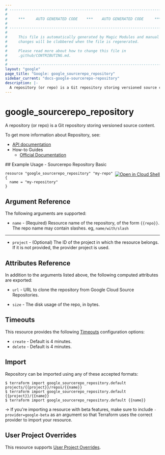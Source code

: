 ```yaml
---
# ----------------------------------------------------------------------------
#
#     ***     AUTO GENERATED CODE    ***    AUTO GENERATED CODE     ***
#
# ----------------------------------------------------------------------------
#
#     This file is automatically generated by Magic Modules and manual
#     changes will be clobbered when the file is regenerated.
#
#     Please read more about how to change this file in
#     .github/CONTRIBUTING.md.
#
# ----------------------------------------------------------------------------
layout: "google"
page_title: "Google: google_sourcerepo_repository"
sidebar_current: "docs-google-sourcerepo-repository"
description: |-
  A repository (or repo) is a Git repository storing versioned source content.
---
```


# google\_sourcerepo\_repository

A repository (or repo) is a Git repository storing versioned source content.


To get more information about Repository, see:

* [API documentation](https://cloud.google.com/source-repositories/docs/reference/rest/v1/projects.repos)
* How-to Guides
    * [Official Documentation](https://cloud.google.com/source-repositories/)

<div class = "oics-button" style="float: right; margin: 0 0 -15px">
  <a href="https://console.cloud.google.com/cloudshell/open?cloudshell_git_repo=https%3A%2F%2Fgithub.com%2Fterraform-google-modules%2Fdocs-examples.git&cloudshell_working_dir=sourcerepo_repository_basic&cloudshell_image=gcr.io%2Fgraphite-cloud-shell-images%2Fterraform%3Alatest&open_in_editor=main.tf&cloudshell_print=.%2Fmotd&cloudshell_tutorial=.%2Ftutorial.md" target="_blank">
    <img alt="Open in Cloud Shell" src="//gstatic.com/cloudssh/images/open-btn.svg" style="max-height: 44px; margin: 32px auto; max-width: 100%;">
  </a>
</div>
## Example Usage - Sourcerepo Repository Basic


```hcl
resource "google_sourcerepo_repository" "my-repo" {
  name = "my-repository"
}
```

## Argument Reference

The following arguments are supported:


* `name` -
  (Required)
  Resource name of the repository, of the form `{{repo}}`.
  The repo name may contain slashes. eg, `name/with/slash`


- - -


* `project` - (Optional) The ID of the project in which the resource belongs.
    If it is not provided, the provider project is used.


## Attributes Reference

In addition to the arguments listed above, the following computed attributes are exported:


* `url` -
  URL to clone the repository from Google Cloud Source Repositories.

* `size` -
  The disk usage of the repo, in bytes.


## Timeouts

This resource provides the following
[Timeouts](/docs/configuration/resources.html#timeouts) configuration options:

- `create` - Default is 4 minutes.
- `delete` - Default is 4 minutes.

## Import

Repository can be imported using any of these accepted formats:

```
$ terraform import google_sourcerepo_repository.default projects/{{project}}/repos/{{name}}
$ terraform import google_sourcerepo_repository.default {{project}}/{{name}}
$ terraform import google_sourcerepo_repository.default {{name}}
```

-> If you're importing a resource with beta features, make sure to include `-provider=google-beta`
as an argument so that Terraform uses the correct provider to import your resource.

## User Project Overrides

This resource supports [User Project Overrides](https://www.terraform.io/docs/providers/google/provider_reference.html#user_project_override).
